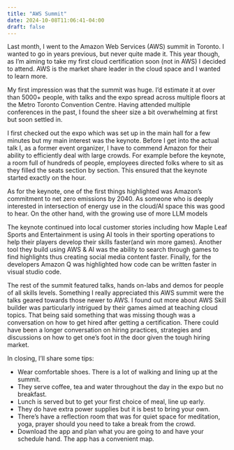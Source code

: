 ```yaml
---
title: "AWS Summit"
date: 2024-10-08T11:06:41-04:00
draft: false
---
```


Last month, I went to the Amazon Web Services (AWS) summit in Toronto. I wanted to go in years previous, but never quite made it. This year though, as I’m aiming to take my first cloud certification soon (not in AWS) I decided to attend. AWS is the market share leader in the cloud space and I wanted to learn more.

My first impression was that the summit was huge. I’d estimate it at over than 5000+ people, with talks and the expo spread across multiple floors at the Metro Toronto Convention Centre. Having attended multiple conferences in the past, I found the sheer size a bit overwhelming at first but soon settled in. 

I first checked out the expo which was set up in the main hall for a few minutes but my main interest was the keynote. Before I get into the actual talk I, as a former event organizer, I have to commend Amazon for their ability to efficiently deal with large crowds. For example before the keynote, a room full of hundreds of people, employees directed folks where to sit as they filled the seats section by section. This ensured that the keynote started exactly on the hour. 

As for the keynote, one of the first things highlighted was Amazon’s commitment to net zero emissions by 2040. As someone who is deeply interested in intersection of energy use in the cloud/AI space this was good to hear. On the other hand, with the growing use of more LLM models 

The keynote continued into local customer stories including how Maple Leaf Sports and Entertainment is using AI tools in their sporting operations to help their players develop their skills faster(and win more games). Another tool they build using AWS & AI was the ability to search through games to find highlights thus creating social media content faster. Finally, for the developers Amazon Q was highlighted how code can be written faster in visual studio code. 

The rest of the summit featured talks, hands on-labs and demos for people of all skills levels. Something I really appreciated this AWS summit were the talks geared towards those newer to AWS. I found out more about AWS Skill builder was particularly intrigued by their games aimed at teaching cloud topics. That being said something that was missing though was a conversation on how to get hired after getting a certification. There could have been a longer conversation on hiring practices, strategies and discussions on how to get one’s foot in the door given the tough hiring market. 

In closing, I’ll share some tips:
<ul>
<li> Wear comfortable shoes. There is a lot of walking and lining up at the summit. </li>
<li> They serve coffee, tea and water throughout the day in the expo but no breakfast. </li>
<li> Lunch is served but to get your first choice of meal, line up early. </li>
<li> They do have extra power supplies but it is best to bring your own. </li>
<li>There’s have a reflection room that was for quiet space for meditation, yoga, prayer should you need to take a break from the crowd. </li>
<li>Download the app and plan what you are going to and have your schedule hand. The app has a convenient map. </li> 
</ul>